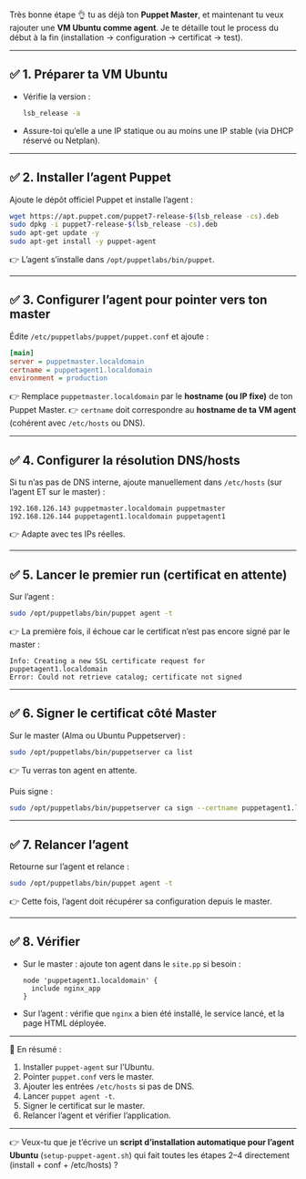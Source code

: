 Très bonne étape 👌 tu as déjà ton **Puppet Master**, et maintenant tu veux rajouter une **VM Ubuntu comme agent**.
Je te détaille tout le process du début à la fin (installation → configuration → certificat → test).

---

## ✅ 1. Préparer ta VM Ubuntu

* Vérifie la version :

  ```bash
  lsb_release -a
  ```
* Assure-toi qu’elle a une IP statique ou au moins une IP stable (via DHCP réservé ou Netplan).

---

## ✅ 2. Installer l’agent Puppet

Ajoute le dépôt officiel Puppet et installe l’agent :

```bash
wget https://apt.puppet.com/puppet7-release-$(lsb_release -cs).deb
sudo dpkg -i puppet7-release-$(lsb_release -cs).deb
sudo apt-get update -y
sudo apt-get install -y puppet-agent
```

👉 L’agent s’installe dans `/opt/puppetlabs/bin/puppet`.

---

## ✅ 3. Configurer l’agent pour pointer vers ton master

Édite `/etc/puppetlabs/puppet/puppet.conf` et ajoute :

```ini
[main]
server = puppetmaster.localdomain
certname = puppetagent1.localdomain
environment = production
```

👉 Remplace `puppetmaster.localdomain` par le **hostname (ou IP fixe)** de ton Puppet Master.
👉 `certname` doit correspondre au **hostname de ta VM agent** (cohérent avec `/etc/hosts` ou DNS).

---

## ✅ 4. Configurer la résolution DNS/hosts

Si tu n’as pas de DNS interne, ajoute manuellement dans `/etc/hosts` (sur l’agent ET sur le master) :

```
192.168.126.143 puppetmaster.localdomain puppetmaster
192.168.126.144 puppetagent1.localdomain puppetagent1
```

👉 Adapte avec tes IPs réelles.

---

## ✅ 5. Lancer le premier run (certificat en attente)

Sur l’agent :

```bash
sudo /opt/puppetlabs/bin/puppet agent -t
```

👉 La première fois, il échoue car le certificat n’est pas encore signé par le master :

```
Info: Creating a new SSL certificate request for puppetagent1.localdomain
Error: Could not retrieve catalog; certificate not signed
```

---

## ✅ 6. Signer le certificat côté Master

Sur le master (Alma ou Ubuntu Puppetserver) :

```bash
sudo /opt/puppetlabs/bin/puppetserver ca list
```

👉 Tu verras ton agent en attente.

Puis signe :

```bash
sudo /opt/puppetlabs/bin/puppetserver ca sign --certname puppetagent1.localdomain
```

---

## ✅ 7. Relancer l’agent

Retourne sur l’agent et relance :

```bash
sudo /opt/puppetlabs/bin/puppet agent -t
```

👉 Cette fois, l’agent doit récupérer sa configuration depuis le master.

---

## ✅ 8. Vérifier

* Sur le master : ajoute ton agent dans le `site.pp` si besoin :

  ```puppet
  node 'puppetagent1.localdomain' {
    include nginx_app
  }
  ```
* Sur l’agent : vérifie que `nginx` a bien été installé, le service lancé, et la page HTML déployée.

---

📌 En résumé :

1. Installer `puppet-agent` sur l’Ubuntu.
2. Pointer `puppet.conf` vers le master.
3. Ajouter les entrées `/etc/hosts` si pas de DNS.
4. Lancer `puppet agent -t`.
5. Signer le certificat sur le master.
6. Relancer l’agent et vérifier l’application.

---

👉 Veux-tu que je t’écrive un **script d’installation automatique pour l’agent Ubuntu** (`setup-puppet-agent.sh`) qui fait toutes les étapes 2–4 directement (install + conf + /etc/hosts) ?
